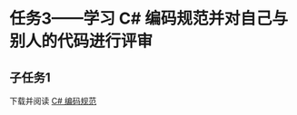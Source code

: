 # 任务3——学习 C# 编码规范并对自己与别人的代码进行评审
## 子任务1
下载并阅读 [C# 编码规范](http://p1hz7evyf.bkt.clouddn.com/C%23%20%E7%BC%96%E7%A0%81%E8%A7%84%E8%8C%83.pdf) 